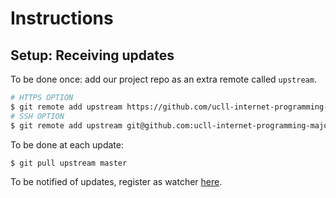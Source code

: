 # Instructions

## Setup: Receiving updates

To be done once: add our project repo as an extra remote called `upstream`.

```bash
# HTTPS OPTION
$ git remote add upstream https://github.com/ucll-internet-programming-major/ip_major_project_1920.git
# SSH OPTION
$ git remote add upstream git@github.com:ucll-internet-programming-major/ip_major_project_1920.git
```

To be done at each update:

```bash
$ git pull upstream master
```

To be notified of updates, register as watcher [here](https://github.com/ucll-internet-programming-major/ip_major_project_1920).
